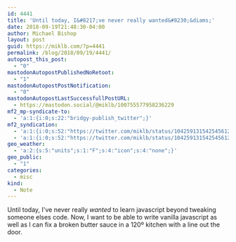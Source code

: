 ```yaml
---
id: 4441
title: 'Until today, I&#8217;ve never really wanted&#8230;&diams;'
date: 2018-09-19T21:48:30-04:00
author: Michael Bishop
layout: post
guid: https://miklb.com/?p=4441
permalink: /blog/2018/09/19/4441/
autopost_this_post:
  - "0"
mastodonAutopostPublishedNoRetoot:
  - "1"
mastodonAutopostPostNotification:
  - "0"
mastodonAutopostLastSuccessfullPostURL:
  - https://mastodon.social/@miklb/100755577958236229
mf2_mp-syndicate-to:
  - 'a:1:{i:0;s:22:"bridgy-publish_twitter";}'
mf2_syndication:
  - 'a:1:{i:0;s:52:"https://twitter.com/miklb/status/1042591315425456129";}'
  - 'a:1:{i:0;s:52:"https://twitter.com/miklb/status/1042591315425456129";}'
geo_weather:
  - 'a:2:{s:5:"units";s:1:"F";s:4:"icon";s:4:"none";}'
geo_public:
  - "1"
categories:
  - misc
kind:
  - Note
---
```

Until today, I've never really *wanted* to learn javascript beyond tweaking someone elses code. Now, I want to be able to write vanilla javascript as well as I can fix a broken butter sauce in a 120º kitchen with a line out the door.